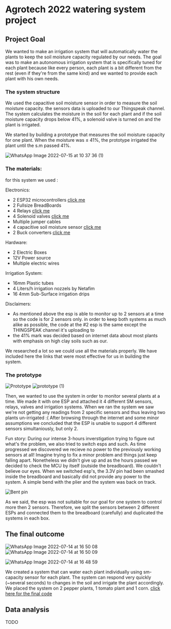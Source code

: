 # Agrotech 2022 watering system project
## Project Goal
We wanted to make an irrigation system that will automatically water the plants to keep the soil moisture capacity regulated by our needs.
The goal was to make an autonomous irrigation system that is specifically tuned for each plant because like every person, each plant is a bit different from the rest (even if they're from the same kind) and we wanted to provide each plant with his own needs.

### The system structure
We used the capacitive soil moisture sensor in order to measure the soil moisture capacity. the sensors data is uploaded to our Thingspeak channel. The system calculates the moisture in the soil for each plant and if the soil moisture capacity drops below 41%, a solenoid valve is turned on and the plant is irrigated.

We started by building a prototype that measures the soil moisture capacity for one plant. When the moisture was ≤ 41%, the prototype irrigated the plant until the s.m passed 41%.


![WhatsApp Image 2022-07-15 at 10 37 36 (1)](https://user-images.githubusercontent.com/91986255/179176178-1d252728-0aa7-41e1-b55b-1299259295eb.jpeg)

### The materials:


for this system we used :

Electronics:

* 2 ESP32 microcontrollers [click me](https://github.com/espressif/arduino-esp32)
* 2 Fullsize BreadBoards
* 4 Relays [click me](https://randomnerdtutorials.com/esp32-relay-module-ac-web-server/)
* 4 Solenoid valves [click me](https://bc-robotics.com/tutorials/controlling-a-solenoid-valve-with-arduino/)
* Multiple jumper cables
* 4 capacitive soil moisture sensor [click me](https://esp32io.com/tutorials/esp32-soil-moisture-sensor)
* 2 Buck converters [click me](https://www.youtube.com/watch?v=TNR57IjVplY)

Hardware:

* 2 Electric Boxes
* 12V Power source
* Multiple electric wires

Irrigation System:

* 16mm Plastic tubes 
* 4 Liters/h irrigation nozzels by Netafim
* 16 4mm Sub-Surface irrigation drips

Disclaimers:
* As mentioned above the esp is able to monitor up to 2 sensors at a time so the code is for 2 sensors only. in order to keep both systems as much alike as possible, the code at the #2 esp is the same except the THINGSPEAK channel it's uploading to
* the 41% mark was decided based on internet data about most plants with emphasis on high clay soils such as our.

We researched a lot so we could use all the materials properly. We have included here the links that were most effective for us in building the system.


### The prototype
![Prototype](https://user-images.githubusercontent.com/91986255/179000675-68276c4d-32a7-4e2e-b659-fc2c33ef77c8.jpeg)
![prototype (1)](https://user-images.githubusercontent.com/91986255/179176545-e2debb4b-fef2-4528-b08e-9c09273aa911.jpeg)

Then, we wanted to use the system in order to monitor several plants at a time. We made it with one ESP and attached it 4 different SM sensors, relays, valves and irrigation systems.
When we ran the system we saw we're not getting any readings from 2 specific sensors and thus leaving two plants un-irrigated :( 
After browsing through the internet and some minor assumptions we concluded that the ESP is unable to support 4 different sensors simultaniously, but only 2. 

Fun story: During our intense 3-hours inverstigation trying to figure out what's the problem, we also tried to switch esps and such. As time progressed we discovered we recieve no power to the previously working sensors at all! Imagine trying to fix a minor problem and things just keep falling apart. Nonetheless we didn't give up and as the hours passed we decided to check the MCU by itself (outside the breadboard). We couldn't believe our eyes. When we switched esp's, the 3.3V pin had been smashed inside the breadboard and basically did not provide any power to the system. A simple bend with the plier and the system was back on track.

![Bent pin](https://user-images.githubusercontent.com/91986255/179001783-73ccc5d5-1d0a-473f-ac53-addc0dc241e5.jpeg)

As we said, the esp was not suitable for our goal for one system to control more then 2 sensors. Therefore, we split the sensors between 2 different ESPs and connected them to the breadboard (carefully) and duplicated the systems in each box.


## The final outcome

![WhatsApp Image 2022-07-14 at 16 50 08](https://user-images.githubusercontent.com/91986255/179002137-ef69bb09-e792-4f0a-be5d-d7007f262c5a.jpeg)
![WhatsApp Image 2022-07-14 at 16 50 09](https://user-images.githubusercontent.com/91986255/179002213-14f661ef-38e4-4d9a-a6d1-49d43fabdad2.jpeg)


![WhatsApp Image 2022-07-14 at 16 48 59](https://user-images.githubusercontent.com/91986255/179002364-831d9659-e40f-41da-9dff-58a7027fa39f.jpeg)

We created a system that can water each plant individually using sm-capacity sensor for each plant. The system can respond very quickly (~several seconds) to changes in the soil and irrigate the plant accordingly.
We placed the system on 2 pepper plants, 1 tomato plant and 1 corn.
[click here for the final code](https://github.com/vitoska26/agrotech_project/blob/main/Irrigation_System.ino)
## Data analysis
TODO
